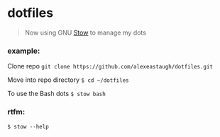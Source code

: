 # dotfiles

> Now using GNU [Stow](http://www.gnu.org/software/stow/) to manage my dots

### example:

Clone repo
 `git clone https://github.com/alexeastaugh/dotfiles.git`

Move into repo directory
 `$ cd ~/dotfiles`

To use the Bash dots
 `$ stow bash`

### rtfm:

 `$ stow --help`
